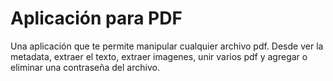 # Aplicación para PDF

Una aplicación que te permite manipular cualquier archivo pdf.
Desde ver la metadata, extraer el texto, extraer imagenes, unir varios pdf y agregar o eliminar una contraseña del archivo.


